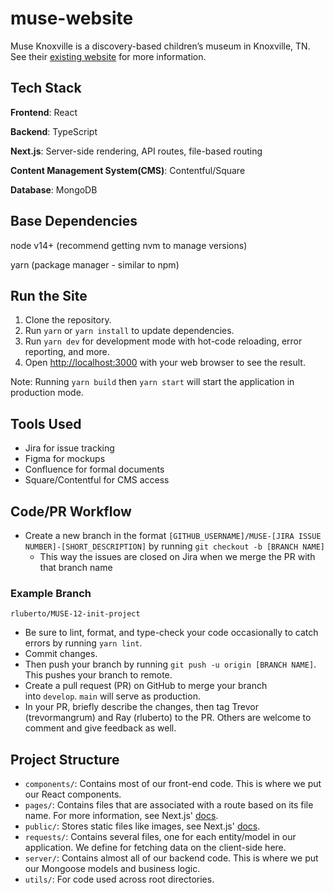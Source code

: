 # muse-website
Muse Knoxville is a discovery-based children’s museum in Knoxville, TN. See their [existing website](https://www.themuseknoxville.org/) for more information.

## Tech Stack
**Frontend**: React

**Backend**: TypeScript

**Next.js**: Server-side rendering, API routes, file-based routing

**Content Management System(CMS)**: Contentful/Square

**Database**: MongoDB


## Base Dependencies
node v14+ (recommend getting nvm to manage versions)

yarn (package manager - similar to npm)

## Run the Site
1. Clone the repository.
2. Run `yarn` or `yarn install` to update dependencies.
3. Run `yarn dev` for development mode with hot-code reloading, error reporting, and more.
4. Open [http://localhost:3000](http://localhost:3000) with your web browser to see the result.

Note: Running `yarn build` then `yarn start` will start the application in production mode.

## Tools Used
* Jira for issue tracking
* Figma for mockups
* Confluence for formal documents
* Square/Contentful for CMS access

## Code/PR Workflow
* Create a new branch in the format `[GITHUB_USERNAME]/MUSE-[JIRA ISSUE NUMBER]-[SHORT_DESCRIPTION]` by running `git checkout -b [BRANCH NAME]`
  * This way the issues are closed on Jira when we merge the PR with that branch name
### Example Branch
    rluberto/MUSE-12-init-project

* Be sure to lint, format, and type-check your code occasionally to catch errors by running `yarn lint`.
* Commit changes.
* Then push your branch by running `git push -u origin [BRANCH NAME]`. This pushes your branch to remote.
* Create a pull request (PR) on GitHub to merge your branch into `develop`. `main` will serve as production.
* In your PR, briefly describe the changes, then tag Trevor (trevormangrum) and Ray (rluberto) to the PR. Others are welcome to comment and give feedback as well.

## Project Structure
* `components/`: Contains most of our front-end code. This is where we put our React components.
* `pages/`: Contains files that are associated with a route based on its file name. For more information, see Next.js' [docs](https://nextjs.org/docs/basic-features/pages).
* `public/`: Stores static files like images, see Next.js' [docs](https://nextjs.org/docs/basic-features/static-file-serving).
* `requests/`: Contains several files, one for each entity/model in our application. We define for fetching data on the client-side here.
* `server/`: Contains almost all of our backend code. This is where we put our Mongoose models and business logic. 
* `utils/`: For code used across root directories.
